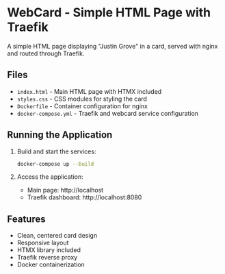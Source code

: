 # WebCard - Simple HTML Page with Traefik

A simple HTML page displaying "Justin Grove" in a card, served with nginx and routed through Traefik.

## Files

- `index.html` - Main HTML page with HTMX included
- `styles.css` - CSS modules for styling the card
- `Dockerfile` - Container configuration for nginx
- `docker-compose.yml` - Traefik and webcard service configuration

## Running the Application

1. Build and start the services:
   ```bash
   docker-compose up --build
   ```

2. Access the application:
   - Main page: http://localhost
   - Traefik dashboard: http://localhost:8080

## Features

- Clean, centered card design
- Responsive layout
- HTMX library included
- Traefik reverse proxy
- Docker containerization
